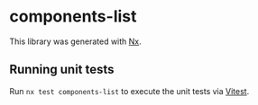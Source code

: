 # components-list

This library was generated with [Nx](https://nx.dev).

## Running unit tests

Run `nx test components-list` to execute the unit tests via [Vitest](https://vitest.dev/).
